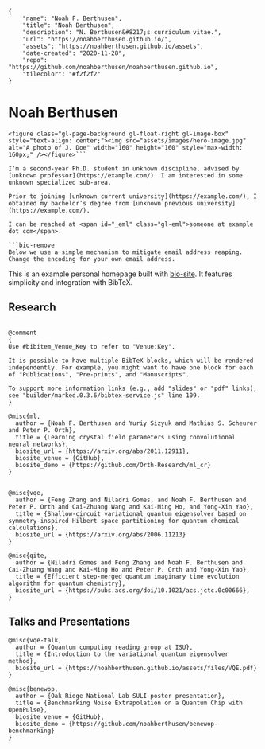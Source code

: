 ```bio-meta
{
    "name": "Noah F. Berthusen",
    "title": "Noah Berthusen",
    "description": "N. Berthusen&#8217;s curriculum vitae.",
    "url": "https://noahberthusen.github.io/",
    "assets": "https://noahberthusen.github.io/assets",
    "date-created": "2020-11-28",
    "repo": "https://github.com/noahberthusen/noahberthusen.github.io",
    "tilecolor": "#f2f2f2"
}
```

# Noah&nbsp;Berthusen

```bio-remove
<figure class="gl-page-background gl-float-right gl-image-box" style="text-align: center;"><img src="assets/images/hero-image.jpg" alt="A photo of J. Doe" width="160" height="160" style="max-width: 160px;" /></figure>```

I’m a second-year Ph.D. student in unknown discipline, advised by [unknown professor](https://example.com/). I am interested in some unknown specialized sub-area.

Prior to joining [unknown current university](https://example.com/), I obtained my bachelor’s degree from [unknown previous university](https://example.com/).

I can be reached at <span id="_eml" class="gl-eml">someone at example dot com</span>.

```bio-remove
Below we use a simple mechanism to mitigate email address reaping.
Change the encoding for your own email address.
```

<!--[bio][protect]
<script type="application/javascript">
window.setTimeout(function ()
{
var addr = [115,111,109,101,111,110,101,64,101,120,97,109,112,108,101,46,99,111,109];
addr = String.fromCharCode.apply(String, addr);
var eml = document.getElementById('_eml');
eml.innerHTML = '<a href="mailto:' + addr + '">' + addr + '</a>';
eml.removeAttribute('class');
}, 600);
</script>
[bio]-->

This is an example personal homepage built with [bio-site](https://github.com/GeeLaw/bio-site). It features simplicity and integration with BibTeX.

## Research

```blog-bib

@comment
{
Use #bibitem_Venue_Key to refer to "Venue:Key".

It is possible to have multiple BibTeX blocks, which will be rendered independently. For example, you might want to have one block for each of "Publications", "Pre-prints", and "Manuscripts".

To support more information links (e.g., add "slides" or "pdf" links),
see "builder/marked.0.3.6/bibtex-service.js" line 109.
}

@misc{ml,
  author = {Noah F. Berthusen and Yuriy Sizyuk and Mathias S. Scheurer and Peter P. Orth},
  title = {Learning crystal field parameters using convolutional neural networks},
  biosite_url = {https://arxiv.org/abs/2011.12911},
  biosite_venue = {GitHub},
  biosite_demo = {https://github.com/Orth-Research/ml_cr}
}


@misc{vqe,
  author = {Feng Zhang and Niladri Gomes, and Noah F. Berthusen and Peter P. Orth and Cai-Zhuang Wang and Kai-Ming Ho, and Yong-Xin Yao},
  title = {Shallow-circuit variational quantum eigensolver based on symmetry-inspired Hilbert space partitioning for quantum chemical calculations},
  biosite_url = {https://arxiv.org/abs/2006.11213}
}

@misc{qite,
  author = {Niladri Gomes and Feng Zhang and Noah F. Berthusen and Cai-Zhuang Wang and Kai-Ming Ho and Peter P. Orth and Yong-Xin Yao},
  title = {Efficient step-merged quantum imaginary time evolution algorithm for quantum chemistry},
  biosite_url = {https://pubs.acs.org/doi/10.1021/acs.jctc.0c00666},
}

```

## Talks and Presentations

```blog-bib
@misc{vqe-talk,
  author = {Quantum computing reading group at ISU},
  title = {Introduction to the variational quantum eigensolver method},
  biosite_url = {https://noahberthusen.github.io/assets/files/VQE.pdf}
}

@misc{benewop,
  author = {Oak Ridge National Lab SULI poster presentation},
  title = {Benchmarking Noise Extrapolation on a Quantum Chip with OpenPulse},
  biosite_venue = {GitHub},
  biosite_demo = {https://github.com/noahberthusen/benewop-benchmarking}
}


```
